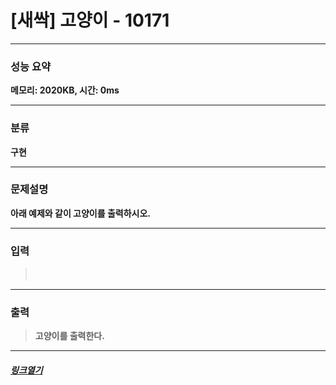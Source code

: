 # [새싹] 고양이 - 10171
___
### **성능 요약**  
**메모리: 2020KB, 시간: 0ms**
___
### **분류**
**구현**
___
### **문제설명**  
**아래 예제와 같이 고양이를 출력하시오.**
___
### **입력**  
 > **ㅤ**
 
 ___
### **출력**  
 > **고양이를 출력한다.**
 
 ____
 ##### [*링크열기*](https://www.acmicpc.net/problem/10171)